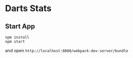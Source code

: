 # Darts Stats

## Start App

```
npm install
npm start
```

and open `http://localhost:8080/webpack-dev-server/bundle`
